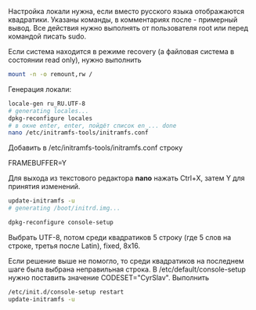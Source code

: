 Настройка локали нужна, если вместо русского языка отображаются квадратики. Указаны команды, в комментариях после - примерный вывод. Все действия нужно выполнять от пользователя root или перед командой писать sudo.

Если система находится в режиме recovery (а файловая система в состоянии read only), нужно выполнить

```bash
mount -n -o remount,rw /
```

Генерация локали:

```bash
locale-gen ru_RU.UTF-8
# generating locales...
dpkg-reconfigure locales
# в окне enter, enter, пойдёт список en_... done
nano /etc/initramfs-tools/initramfs.conf
```

Добавить в /etc/initramfs-tools/initramfs.conf строку

FRAMEBUFFER=Y

Для выхода из текстового редактора **nano** нажать Ctrl+X, затем Y для принятия изменений.

```bash
update-initramfs -u
# generating /boot/initrd.img...

dpkg-reconfigure console-setup
```
Выбрать UTF-8, потом среди квадратиков 5 строку (где 5 слов на строке, третья после Latin), fixed, 8x16.

Если решение выше не помогло, то среди квадратиков на последнем шаге была выбрана неправильная строка. В /etc/default/console-setup нужно поставить значение CODESET="CyrSlav". Выполнить
```bash
/etc/init.d/console-setup restart
update-initramfs -u
```